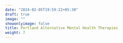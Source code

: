 ```yaml
---
date: "2024-02-05T19:59:22+05:30"
draft: true
image: ""
showonlyimage: false
title: Portland Alternative Mental Health Therapies
weight: 7
---
```



